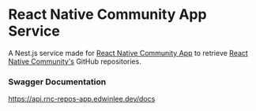 # React Native Community App Service
A Nest.js service made for [React Native Community App](https://github.com/react-native-community-app/rnc-react-native-app) to retrieve [React Native Community's](https://github.com/react-native-community) GitHub repositories.

### Swagger Documentation
https://api.rnc-repos-app.edwinlee.dev/docs
